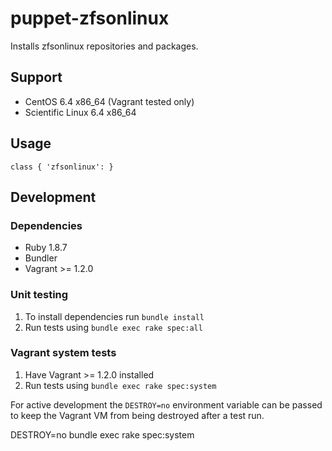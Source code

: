 # puppet-zfsonlinux

Installs zfsonlinux repositories and packages.

## Support

* CentOS 6.4 x86_64 (Vagrant tested only)
* Scientific Linux 6.4 x86_64

## Usage

    class { 'zfsonlinux': }

## Development

### Dependencies

* Ruby 1.8.7
* Bundler
* Vagrant >= 1.2.0

### Unit testing

1. To install dependencies run `bundle install`
2. Run tests using `bundle exec rake spec:all`

### Vagrant system tests

1. Have Vagrant >= 1.2.0 installed
2. Run tests using `bundle exec rake spec:system`

For active development the `DESTROY=no` environment variable can be passed to keep the Vagrant VM from being destroyed after a test run.

DESTROY=no bundle exec rake spec:system


